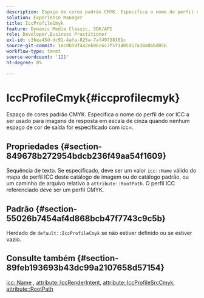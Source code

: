 ```yaml
---
description: Espaço de cores padrão CMYK. Especifica o nome do perfil de cor ICC a ser usado para imagens de resposta em escala de cinza quando nenhum espaço de cor de saída for especificado com icc=.
solution: Experience Manager
title: IccProfileCmyk
feature: Dynamic Media Classic, SDK/API
role: Developer,Business Practitioner
exl-id: c36ea45d-dc91-4afa-825a-7af49738101c
source-git-commit: 1ec8b59f442eb96c6c3f5f1405d57a38a86bd056
workflow-type: tm+mt
source-wordcount: '121'
ht-degree: 0%

---
```


# IccProfileCmyk{#iccprofilecmyk}

Espaço de cores padrão CMYK. Especifica o nome do perfil de cor ICC a ser usado para imagens de resposta em escala de cinza quando nenhum espaço de cor de saída for especificado com icc=.

## Propriedades {#section-849678b272954bdcb236f49aa54f1609}

Sequência de texto. Se especificado, deve ser um valor `icc::Name` válido do mapa de perfil ICC deste catálogo de imagem ou do catálogo padrão, ou um caminho de arquivo relativo a `attribute::RootPath`. O perfil ICC referenciado deve ser um perfil CMYK.

## Padrão {#section-55026b7454af4d868bcb47f7743c9c5b}

Herdado de `default::IccProfileCmyk` se não estiver definido ou se estiver vazio.

## Consulte também {#section-89feb193693b43dc99a2107658d57154}

[icc::Name](../../../../../ir-api/material-cat/image-rendering-api-ref/c-ir-material-catalog/c-ir-icc-profile-map-reference/r-ir-name-icc.md#reference-7a293ede360e433782575f8f6a562ac2) ,  [attribute::IccRenderIntent](../../../../../ir-api/material-cat/image-rendering-api-ref/c-ir-material-catalog/c-ir-attributes-reference/r-ir-iccrenderintent.md#reference-3b80b7a4c25545a593c5076f318b5c40),  [attribute::IccProfileSrcCmyk](../../../../../ir-api/material-cat/image-rendering-api-ref/c-ir-material-catalog/c-ir-attributes-reference/r-ir-iccprofilesrccmyk.md#reference-0256cae955404ebc92d5d0d1fa095ea2),  [attribute::RootPath](../../../../../ir-api/material-cat/image-rendering-api-ref/c-ir-material-catalog/c-ir-attributes-reference/r-ir-rootpath.md#reference-a4d7c96b62e14fcbad1740c702f160f3)

